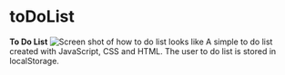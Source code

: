 # toDoList
**To Do List**
![Screen shot of how to do list looks like](https://github.com/tastasterone/toDoList/blob/8667ce23c0edd27f78d61847acb92bacf6535f02/screenShot.png)
A simple to do list created with JavaScript, CSS and HTML. 
The user to do list is stored in localStorage.
